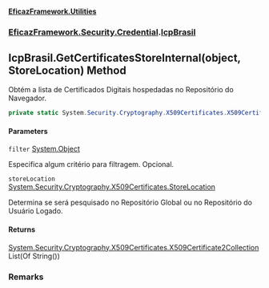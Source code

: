 #### [EficazFramework.Utilities](EficazFrameworkUtilities.md 'EficazFramework Utilities')
### [EficazFramework.Security.Credential](EficazFrameworkUtilities.md#EficazFramework.Security.Credential 'EficazFramework.Security.Credential').[IcpBrasil](EficazFramework.Security.Credential/IcpBrasil.md 'EficazFramework.Security.Credential.IcpBrasil')

## IcpBrasil.GetCertificatesStoreInternal(object, StoreLocation) Method

Obtém a lista de Certificados Digitais hospedadas no Repositório do Navegador.

```csharp
private static System.Security.Cryptography.X509Certificates.X509Certificate2Collection GetCertificatesStoreInternal(object filter, System.Security.Cryptography.X509Certificates.StoreLocation storeLocation);
```
#### Parameters

<a name='EficazFramework.Security.Credential.IcpBrasil.GetCertificatesStoreInternal(object,System.Security.Cryptography.X509Certificates.StoreLocation).filter'></a>

`filter` [System.Object](https://docs.microsoft.com/en-us/dotnet/api/System.Object 'System.Object')

Especifica algum critério para filtragem. Opcional.

<a name='EficazFramework.Security.Credential.IcpBrasil.GetCertificatesStoreInternal(object,System.Security.Cryptography.X509Certificates.StoreLocation).storeLocation'></a>

`storeLocation` [System.Security.Cryptography.X509Certificates.StoreLocation](https://docs.microsoft.com/en-us/dotnet/api/System.Security.Cryptography.X509Certificates.StoreLocation 'System.Security.Cryptography.X509Certificates.StoreLocation')

Determina se será pesquisado no Repositório Global ou no Repositório do Usuário Logado.

#### Returns
[System.Security.Cryptography.X509Certificates.X509Certificate2Collection](https://docs.microsoft.com/en-us/dotnet/api/System.Security.Cryptography.X509Certificates.X509Certificate2Collection 'System.Security.Cryptography.X509Certificates.X509Certificate2Collection')  
List(Of String())

### Remarks